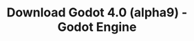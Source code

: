 ---
# Generated by /tools/generators/src/download_archive_generator !!! do not edit by hand !!!
title: 'Download Godot 4.0 (alpha9) - Godot Engine'
type: 'download/archive'
name: '4.0'
flavor: 'alpha9'
release_date: '2022-06-02T03:00:00-00:00'
release_notes: 'article/dev-snapshot-godot-4-0-alpha-9/'
primaryPlatforms:
  - 'android.apk'
  - 'linux.64'
  - 'macos.universal'
  - 'windows.64'
  - 'web'
  - 'templates'
links:
  android.apk:
    name: 'android.apk'
    title: 'Android'
    caption: 'Universal APK (ARM64 + ARMv7 + x86_64 + x86)'
    tags:
      - 'APK download'
      - 'ARM64/v7'
      - 'x86 (64 & 32 bit)'
    hosts:
      github_builds:
        regular: 'https://github.com/godotengine/godot-builds/releases/download/4.0-alpha9/Godot_v4.0-alpha9_android_editor.apk'
        mono: '#'
      github:
        regular: 'https://github.com/godotengine/godot/releases/download/4.0-alpha9/Godot_v4.0-alpha9_android_editor.apk'
        mono: '#'
  linux.64:
    name: 'linux.64'
    title: 'Linux'
    caption: 'Standard (x86_64)'
    tags:
      - '64 bit'
    hosts:
      github_builds:
        regular: 'https://github.com/godotengine/godot-builds/releases/download/4.0-alpha9/Godot_v4.0-alpha9_linux.x86_64.zip'
        mono: 'https://github.com/godotengine/godot-builds/releases/download/4.0-alpha9/Godot_v4.0-alpha9_mono_linux_x86_64.zip'
      github:
        regular: 'https://github.com/godotengine/godot/releases/download/4.0-alpha9/Godot_v4.0-alpha9_linux.x86_64.zip'
        mono: 'https://github.com/godotengine/godot/releases/download/4.0-alpha9/Godot_v4.0-alpha9_mono_linux_x86_64.zip'
  macos.universal:
    name: 'macos.universal'
    title: 'macOS'
    caption: 'Universal (x86_64 + Apple Silicon)'
    tags:
      - 'Intel/Apple Silicon'
      - '64 bit'
    hosts:
      github_builds:
        regular: 'https://github.com/godotengine/godot-builds/releases/download/4.0-alpha9/Godot_v4.0-alpha9_macos.universal.zip'
        mono: 'https://github.com/godotengine/godot-builds/releases/download/4.0-alpha9/Godot_v4.0-alpha9_mono_macos.universal.zip'
      github:
        regular: 'https://github.com/godotengine/godot/releases/download/4.0-alpha9/Godot_v4.0-alpha9_macos.universal.zip'
        mono: 'https://github.com/godotengine/godot/releases/download/4.0-alpha9/Godot_v4.0-alpha9_mono_macos.universal.zip'
  windows.64:
    name: 'windows.64'
    title: 'Windows'
    caption: 'Standard (x86_64)'
    tags:
      - '64 bit'
    hosts:
      github_builds:
        regular: 'https://github.com/godotengine/godot-builds/releases/download/4.0-alpha9/Godot_v4.0-alpha9_win64.exe.zip'
        mono: 'https://github.com/godotengine/godot-builds/releases/download/4.0-alpha9/Godot_v4.0-alpha9_mono_win64.zip'
      github:
        regular: 'https://github.com/godotengine/godot/releases/download/4.0-alpha9/Godot_v4.0-alpha9_win64.exe.zip'
        mono: 'https://github.com/godotengine/godot/releases/download/4.0-alpha9/Godot_v4.0-alpha9_mono_win64.zip'
  web:
    name: 'web'
    title: 'Web editor'
    caption: ''
    tags:
      - 'Self-hosted'
      - 'Cross-platform'
    hosts:
      github_builds:
        regular: 'https://github.com/godotengine/godot-builds/releases/download/4.0-alpha9/Godot_v4.0-alpha9_web_editor.zip'
        mono: '#'
      github:
        regular: 'https://github.com/godotengine/godot/releases/download/4.0-alpha9/Godot_v4.0-alpha9_web_editor.zip'
        mono: '#'
  linux.arm64:
    name: 'linux.arm64'
    title: 'Linux'
    caption: 'Standard (ARM64)'
    tags:
      - 'ARM64'
      - '64 bit'
    hosts:
      github_builds:
        regular: 'https://github.com/godotengine/godot-builds/releases/download/4.0-alpha9/Godot_v4.0-alpha9_linux.arm64.zip'
        mono: 'https://github.com/godotengine/godot-builds/releases/download/4.0-alpha9/Godot_v4.0-alpha9_mono_linux_arm64.zip'
      github:
        regular: 'https://github.com/godotengine/godot/releases/download/4.0-alpha9/Godot_v4.0-alpha9_linux.arm64.zip'
        mono: 'https://github.com/godotengine/godot/releases/download/4.0-alpha9/Godot_v4.0-alpha9_mono_linux_arm64.zip'
  linux.32:
    name: 'linux.32'
    title: 'Linux'
    caption: 'Standard (x86)'
    tags:
      - '32 bit'
    hosts:
      github_builds:
        regular: 'https://github.com/godotengine/godot-builds/releases/download/4.0-alpha9/Godot_v4.0-alpha9_linux.x86_32.zip'
        mono: 'https://github.com/godotengine/godot-builds/releases/download/4.0-alpha9/Godot_v4.0-alpha9_mono_linux_x86_32.zip'
      github:
        regular: 'https://github.com/godotengine/godot/releases/download/4.0-alpha9/Godot_v4.0-alpha9_linux.x86_32.zip'
        mono: 'https://github.com/godotengine/godot/releases/download/4.0-alpha9/Godot_v4.0-alpha9_mono_linux_x86_32.zip'
  linux.arm32:
    name: 'linux.arm32'
    title: 'Linux'
    caption: 'Standard (ARM32)'
    tags:
      - 'ARM32'
      - '32 bit'
    hosts:
      github_builds:
        regular: 'https://github.com/godotengine/godot-builds/releases/download/4.0-alpha9/Godot_v4.0-alpha9_linux.arm32.zip'
        mono: 'https://github.com/godotengine/godot-builds/releases/download/4.0-alpha9/Godot_v4.0-alpha9_mono_linux_arm32.zip'
      github:
        regular: 'https://github.com/godotengine/godot/releases/download/4.0-alpha9/Godot_v4.0-alpha9_linux.arm32.zip'
        mono: 'https://github.com/godotengine/godot/releases/download/4.0-alpha9/Godot_v4.0-alpha9_mono_linux_arm32.zip'
  windows.32:
    name: 'windows.32'
    title: 'Windows'
    caption: 'Standard (x86)'
    tags:
      - '32 bit'
    hosts:
      github_builds:
        regular: 'https://github.com/godotengine/godot-builds/releases/download/4.0-alpha9/Godot_v4.0-alpha9_win32.exe.zip'
        mono: 'https://github.com/godotengine/godot-builds/releases/download/4.0-alpha9/Godot_v4.0-alpha9_mono_win32.zip'
      github:
        regular: 'https://github.com/godotengine/godot/releases/download/4.0-alpha9/Godot_v4.0-alpha9_win32.exe.zip'
        mono: 'https://github.com/godotengine/godot/releases/download/4.0-alpha9/Godot_v4.0-alpha9_mono_win32.zip'
  aar_library:
    name: 'aar_library'
    title: 'AAR library'
    caption: ''
    tags:
      - 'Android plugins'
      - 'Java'
      - 'Kotlin'
    hosts:
      github_builds:
        regular: 'https://github.com/godotengine/godot-builds/releases/download/4.0-alpha9/godot-lib.4.0.alpha9.template_release.aar'
        mono: '#'
      github:
        regular: 'https://github.com/godotengine/godot/releases/download/4.0-alpha9/godot-lib.4.0.alpha9.template_release.aar'
        mono: '#'
  templates:
    name: 'templates'
    title: 'Export templates'
    caption: ''
    tags:
      - 'Used to export your games to all supported platforms'
    hosts:
      github_builds:
        regular: 'https://github.com/godotengine/godot-builds/releases/download/4.0-alpha9/Godot_v4.0-alpha9_export_templates.tpz'
        mono: 'https://github.com/godotengine/godot-builds/releases/download/4.0-alpha9/Godot_v4.0-alpha9_mono_export_templates.tpz'
      github:
        regular: 'https://github.com/godotengine/godot/releases/download/4.0-alpha9/Godot_v4.0-alpha9_export_templates.tpz'
        mono: 'https://github.com/godotengine/godot/releases/download/4.0-alpha9/Godot_v4.0-alpha9_mono_export_templates.tpz'
---